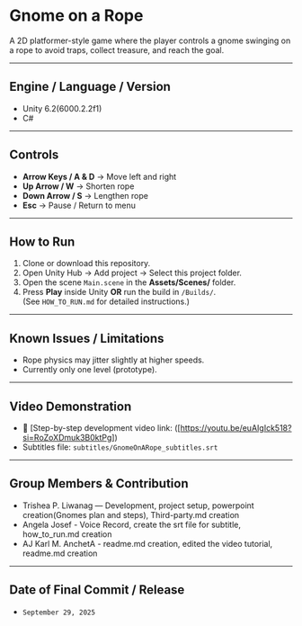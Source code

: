 # Gnome on a Rope

A 2D platformer-style game where the player controls a gnome swinging on a rope to avoid traps, collect treasure, and reach the goal.

---

## Engine / Language / Version
- Unity 6.2(6000.2.2f1)
- C#

---

## Controls
- **Arrow Keys / A & D** → Move left and right  
- **Up Arrow / W** → Shorten rope  
- **Down Arrow / S** → Lengthen rope  
- **Esc** → Pause / Return to menu  

---

## How to Run
1. Clone or download this repository.  
2. Open Unity Hub → Add project → Select this project folder.  
3. Open the scene `Main.scene` in the **Assets/Scenes/** folder.  
4. Press **Play** inside Unity **OR** run the build in `/Builds/`.  
(See `HOW_TO_RUN.md` for detailed instructions.)

---

## Known Issues / Limitations
- Rope physics may jitter slightly at higher speeds.  
- Currently only one level (prototype).    

---

## Video Demonstration
- 🎥 [Step-by-step development video link: ([https://youtu.be/euAIgIck518?si=RoZoXDmuk3B0ktPg])  
- Subtitles file: `subtitles/GnomeOnARope_subtitles.srt`

---

## Group Members & Contribution
- Trishea P. Liwanag — Development, project setup, powerpoint creation(Gnomes plan and steps), Third-party.md creation
- Angela Josef - Voice Record, create the srt file for subtitle, how_to_run.md creation
- AJ Karl M. AnchetA - readme.md creation, edited the video tutorial, readme.md creation

---

## Date of Final Commit / Release
- `September 29, 2025`
